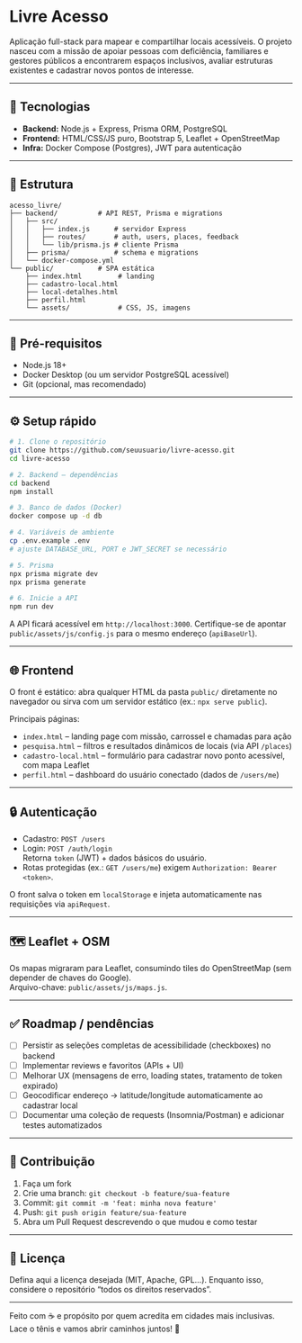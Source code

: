 # Livre Acesso

Aplicação full-stack para mapear e compartilhar locais acessíveis. O projeto nasceu com a missão de apoiar pessoas com deficiência, familiares e gestores públicos a encontrarem espaços inclusivos, avaliar estruturas existentes e cadastrar novos pontos de interesse.

---

## 🚀 Tecnologias

- **Backend:** Node.js + Express, Prisma ORM, PostgreSQL  
- **Frontend:** HTML/CSS/JS puro, Bootstrap 5, Leaflet + OpenStreetMap  
- **Infra:** Docker Compose (Postgres), JWT para autenticação

---

## 📁 Estrutura

```
acesso_livre/
├── backend/          # API REST, Prisma e migrations
│   ├── src/
│   │   ├── index.js      # servidor Express
│   │   ├── routes/       # auth, users, places, feedback
│   │   └── lib/prisma.js # cliente Prisma
│   ├── prisma/           # schema e migrations
│   └── docker-compose.yml
└── public/           # SPA estática
    ├── index.html         # landing
    ├── cadastro-local.html
    ├── local-detalhes.html
    ├── perfil.html
    └── assets/            # CSS, JS, imagens
```

---

## 🔧 Pré-requisitos

- Node.js 18+
- Docker Desktop (ou um servidor PostgreSQL acessível)
- Git (opcional, mas recomendado)

---

## ⚙️ Setup rápido

```bash
# 1. Clone o repositório
git clone https://github.com/seuusuario/livre-acesso.git
cd livre-acesso

# 2. Backend – dependências
cd backend
npm install

# 3. Banco de dados (Docker)
docker compose up -d db

# 4. Variáveis de ambiente
cp .env.example .env
# ajuste DATABASE_URL, PORT e JWT_SECRET se necessário

# 5. Prisma
npx prisma migrate dev
npx prisma generate

# 6. Inicie a API
npm run dev
```

A API ficará acessível em `http://localhost:3000`. Certifique-se de apontar `public/assets/js/config.js` para o mesmo endereço (`apiBaseUrl`).

---

## 🌐 Frontend

O front é estático: abra qualquer HTML da pasta `public/` diretamente no navegador ou sirva com um servidor estático (ex.: `npx serve public`).  

Principais páginas:

- `index.html` – landing page com missão, carrossel e chamadas para ação
- `pesquisa.html` – filtros e resultados dinâmicos de locais (via API `/places`)
- `cadastro-local.html` – formulário para cadastrar novo ponto acessível, com mapa Leaflet
- `perfil.html` – dashboard do usuário conectado (dados de `/users/me`)

---

## 🔒 Autenticação

- Cadastro: `POST /users`
- Login: `POST /auth/login`  
  Retorna `token` (JWT) + dados básicos do usuário.
- Rotas protegidas (ex.: `GET /users/me`) exigem `Authorization: Bearer <token>`.

O front salva o token em `localStorage` e injeta automaticamente nas requisições via `apiRequest`.

---

## 🗺️ Leaflet + OSM

Os mapas migraram para Leaflet, consumindo tiles do OpenStreetMap (sem depender de chaves do Google).  
Arquivo-chave: `public/assets/js/maps.js`.

---

## ✅ Roadmap / pendências

- [ ] Persistir as seleções completas de acessibilidade (checkboxes) no backend
- [ ] Implementar reviews e favoritos (APIs + UI)
- [ ] Melhorar UX (mensagens de erro, loading states, tratamento de token expirado)
- [ ] Geocodificar endereço → latitude/longitude automaticamente ao cadastrar local
- [ ] Documentar uma coleção de requests (Insomnia/Postman) e adicionar testes automatizados

---

## 🤝 Contribuição

1. Faça um fork
2. Crie uma branch: `git checkout -b feature/sua-feature`
3. Commit: `git commit -m 'feat: minha nova feature'`
4. Push: `git push origin feature/sua-feature`
5. Abra um Pull Request descrevendo o que mudou e como testar

---

## 📄 Licença

Defina aqui a licença desejada (MIT, Apache, GPL...). Enquanto isso, considere o repositório “todos os direitos reservados”.

---

Feito com ☕ e propósito por quem acredita em cidades mais inclusivas. Lace o tênis e vamos abrir caminhos juntos! 💚
